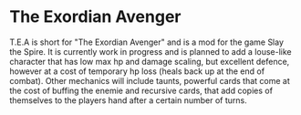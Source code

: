 # The Exordian Avenger
T.E.A is short for "The Exordian Avenger" and is a mod for the game Slay the Spire.
It is currently work in progress and is planned to add a louse-like character that has low max hp and damage scaling,
but excellent defence, however at a cost of temporary hp loss (heals back up at the end of combat). Other mechanics will include 
taunts, powerful cards that come at the cost of buffing the enemie and recursive cards, that add copies of themselves
to the players hand after a certain number of turns.
